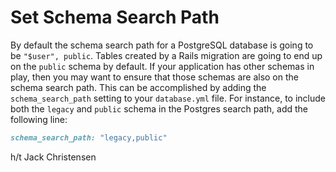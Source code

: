 # Set Schema Search Path

By default the schema search path for a PostgreSQL database is going to be
`"$user", public`. Tables created by a Rails migration are going to end up
on the `public` schema by default. If your application has other schemas in
play, then you may want to ensure that those schemas are also on the schema
search path. This can be accomplished by adding the `schema_search_path`
setting to your `database.yml` file. For instance, to include both the
`legacy` and `public` schema in the Postgres search path, add the following
line:

```ruby
schema_search_path: "legacy,public"
```

h/t Jack Christensen
